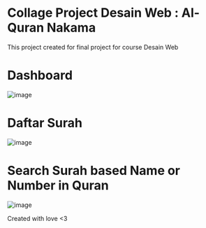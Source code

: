 # Collage Project Desain Web : Al-Quran Nakama

This project created for final project for course Desain Web 

# Dashboard
![image](https://user-images.githubusercontent.com/53747702/204783467-0599f90e-93e5-4cba-ae97-5149ec74b4b1.png)
# Daftar Surah 
![image](https://user-images.githubusercontent.com/53747702/204783592-2ab5b3e1-e65e-4388-840d-7ab4f9d779e0.png)
# Search Surah based Name or Number in Quran
![image](https://user-images.githubusercontent.com/53747702/204783699-81c789fe-3863-41ab-b41b-e5c3af6d99bc.png)

Created with love <3 
